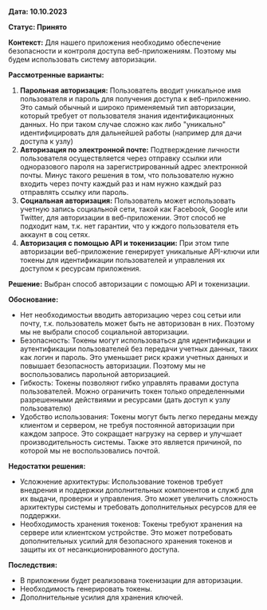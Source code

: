 **Дата: 10.10.2023** 

**Статус: Принято** 

**Контекст:**
Для нашего приложения необходимо обеспечение безопасности и контроля доступа веб-приложениям. Поэтому мы будем использовать систему авторизации. 

**Рассмотренные варианты:**
1. **Парольная авторизация:** Пользователь вводит уникальное имя пользователя и пароль для получения доступа к веб-приложению. Это самый обычный и широко применяемый тип авторизации, который требует от пользователя знания идентификационных данных. Но при таком случае сложно как либо "уникально" идентифицировать для дальнейшей работы (например для дачи доступа к узлу)
2. **Авторизация по электронной почте:** Подтверждение личности пользователя осуществляется через отправку ссылки или одноразового пароля на зарегистрированный адрес электронной почты. Минус такого решения в том, что пользователю нужно входить через почту каждый раз и нам нужно каждый раз отправлять ссылку или пароль.
3. **Социальная авторизация:** Пользователь может использовать учетную запись социальной сети, такой как Facebook, Google или Twitter, для авторизации в веб-приложении. Этот способ не подходит нам, т.к. нет гарантии, что у кждого пользователя еть аккаунт в соц сетях.
4. **Авторизация с помощью API и токенизации:** При этом типе авторизации веб-приложение генерирует уникальные API-ключи или токены для идентификации пользователей и управления их доступом к ресурсам приложения.

**Решение:** Выбран способ авторизации с помощью API и токенизации.

**Обоснование:**
- Нет необходимостьи вводить авторизацию через соц сетьи или почту, т.к. пользователь может быть не авторизован в них. Поэтому мы не выбрали способ социальной авторизации.
- Безопасность: Токены могут использоваться для идентификации и аутентификации пользователей без передачи учетных данных, таких как логин и пароль. Это уменьшает риск кражи учетных данных и повышает безопасность авторизации. Поэтому мы не воспользовались парольной авторизацией.
- Гибкость: Токены позволяют гибко управлять правами доступа пользователей. Можно ограничить токен только определенными разрешенными действиями и ресурсами (дать доступ к узлу пользователю)
- Удобство использования: Токены могут быть легко переданы между клиентом и сервером, не требуя постоянной авторизации при каждом запросе. Это сокращает нагрузку на сервер и улучшает производительность системы. Также это является причиной, по которой мы не воспользовались почтой.

**Недостатки решения:**
- Усложнение архитектуры: Использование токенов требует внедрения и поддержки дополнительных компонентов и служб для их выдачи, проверки и управления. Это может увеличить сложность архитектуры системы и требовать дополнительных ресурсов для ее поддержки.
- Необходимость хранения токенов: Токены требуют хранения на сервере или клиентском устройстве. Это может потребовать дополнительных усилий для безопасного хранения токенов и защиты их от несанкционированного доступа.

**Последствия:**
- В приложении будет реализована токенизации для авторизации. 
- Необходимость генерировать токены.
- Дополнительные усилия для хранения ключей.